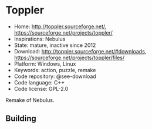 # Toppler

- Home: http://toppler.sourceforge.net/, https://sourceforge.net/projects/toppler/
- Inspirations: Nebulus
- State: mature, inactive since 2012
- Download: http://toppler.sourceforge.net/#downloads, https://sourceforge.net/projects/toppler/files/
- Platform: Windows, Linux
- Keywords: action, puzzle, remake
- Code repository: @see-download
- Code language: C++
- Code license: GPL-2.0

Remake of Nebulus.

## Building
